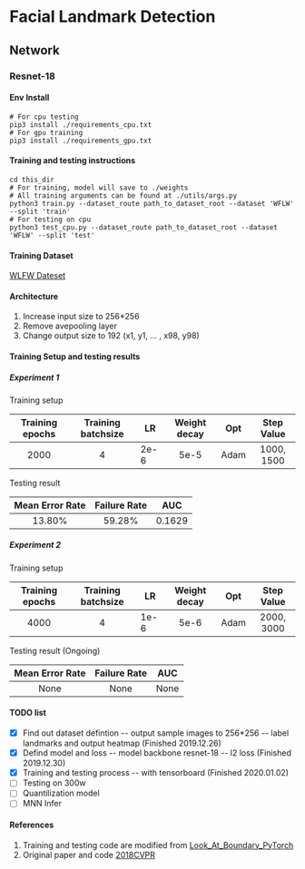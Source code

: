 # Facial Landmark Detection
## Network
### Resnet-18
#### Env Install
```shell script
# For cpu testing
pip3 install ./requirements_cpu.txt
# For gpu training
pip3 install ./requirements_gpu.txt
```
#### Training and testing instructions
```shell script
cd this_dir
# For training, model will save to ./weights
# All training arguments can be found at ./utils/args.py
python3 train.py --dataset_route path_to_dataset_root --dataset 'WFLW' --split 'train'
# For testing on cpu
python3 test_cpu.py --dataset_route path_to_dataset_root --dataset 'WFLW' --split 'test'
```
#### Training Dataset
[WLFW Dateset](https://wywu.github.io/projects/LAB/WFLW.html)
#### Architecture
1. Increase input size to 256*256
2. Remove avepooling layer
3. Change output size to 192 (x1, y1, ... , x98, y98)
#### Training Setup and testing results
##### Experiment 1

Training setup

| Training epochs | Training batchsize |  LR  | Weight decay | Opt | Step Value |
| :-------------: | :----------------: | ---  | :----------: | --- | :---------: |
| 2000 | 4 | 2e-6 | 5e-5 | Adam | 1000, 1500 |

Testing result

| Mean Error Rate | Failure Rate | AUC |
| :-------------: | :----------: | --- |
| 13.80% | 59.28% | 0.1629 |

##### Experiment 2


Training setup

| Training epochs | Training batchsize |  LR  | Weight decay | Opt | Step Value |
| :-------------: | :----------------: | ---  | :----------: | --- | :---------: |
| 4000 | 4 | 1e-6 | 5e-6 | Adam | 2000, 3000 |

Testing result (Ongoing)

| Mean Error Rate | Failure Rate | AUC |
| :-------------: | :----------: | --- |
| None | None | None |


#### TODO list

- [x] Find out dataset defintion -- output sample images to 256*256 -- label landmarks and output heatmap (Finished 2019.12.26)
- [x] Defind model and loss -- model backbone resnet-18 -- l2 loss (Finished 2019.12.30)
- [x] Training and testing process -- with tensorboard (Finished 2020.01.02)
- [ ] Testing on 300w
- [ ] Quantilization model
- [ ] MNN Infer

#### References
1. Training and testing code are modified from [Look_At_Boundary_PyTorch](https://github.com/facial-landmarks-localization-challenge/Look_At_Boundary_PyTorch)
2. Original paper and code [2018CVPR](https://github.com/wywu/LAB)